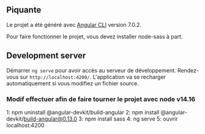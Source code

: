 ## Piquante

Le projet a été généré avec [Angular CLI](https://github.com/angular/angular-cli) version 7.0.2.

Pour faire fonctionner le projet, vous devez installer node-sass à part.

## Development server

Démarrer `ng serve` pour avoir accès au serveur de développement. Rendez-vous sur `http://localhost:4200/`. L'application va se recharger automatiquement si vous modifiez un fichier source.





### Modif effectuer afin de faire tourner le projet avec node v14.16 


1: npm uninstall @angular-devkit/build-angular
2: npm install @angular-devkit/build-angular@0.13.0
3: npm install sass
4: ng serve
5: ouvrir localhost:4200